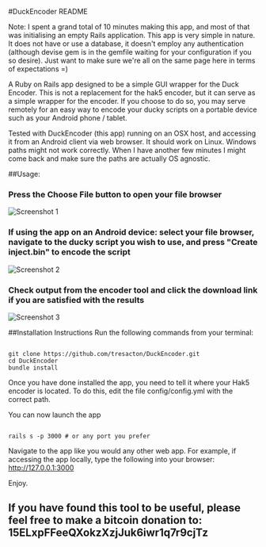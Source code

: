 #DuckEncoder README

Note: I spent a grand total of 10 minutes making this app, and most of that was initialising an empty Rails application. This app is very simple in nature. It does not have or use a database, it doesn't employ any authentication (although devise gem is in the gemfile waiting for your configuration if you so desire). Just want to make sure we're all on the same page here in terms of expectations =)

A Ruby on Rails app designed to be a simple GUI wrapper for the Duck Encoder. 
This is not a replacement for the hak5 encoder, but it can serve as a simple wrapper for the encoder. If you choose to do so, you may serve remotely for an easy way to encode your ducky scripts on a portable device such as your Android phone / tablet.

Tested with DuckEncoder (this app) running on an OSX host, and accessing it from an Android client via web browser. It should work on Linux. Windows paths might not work correctly. When I have another few minutes I might come back and make sure the paths are actually OS agnostic.

##Usage:
### Press the Choose File button to open your file browser 
![Screenshot 1](https://raw.githubusercontent.com/tresacton/DuckEncoder/master/ReadmeAssets/Duck1.png "Screenshot 1")
### If using the app on an Android device: select your file browser, navigate to the ducky script you wish to use, and press "Create inject.bin" to encode the script
![Screenshot 2](https://raw.githubusercontent.com/tresacton/DuckEncoder/master/ReadmeAssets/Duck2.png "Screenshot 2")
### Check output from the encoder tool and click the download link if you are satisfied with the results
![Screenshot 3](https://raw.githubusercontent.com/tresacton/DuckEncoder/master/ReadmeAssets/Duck3.png "Screenshot 3")

##Installation Instructions
Run the following commands from your terminal:
<pre><code>
git clone https://github.com/tresacton/DuckEncoder.git
cd DuckEncoder
bundle install
</code></pre>
Once you have done installed the app, you need to tell it where your Hak5 encoder is located. To do this, edit the file config/config.yml with the correct path.

You can now launch the app
<pre><code>
rails s -p 3000 # or any port you prefer
</code></pre>

Navigate to the app like you would any other web app. For example, if accessing the app locally, type the following into your browser:
http://127.0.0.1:3000

Enjoy.



## If you have found this tool to be useful, please feel free to make a bitcoin donation to: 15ELxpFFeeQXokzXzjJuk6iwr1q7r9cjTz
